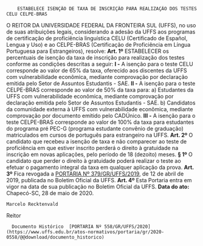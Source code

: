         ESTABELECE ISENÇÃO DE TAXA DE INSCRIÇÃO PARA REALIZAÇÃO DOS TESTES CELU CELPE-BRAS  

 O REITOR DA UNIVERSIDADE FEDERAL DA FRONTEIRA SUL (UFFS), no uso de suas atribuições legais, considerando a adesão da UFFS aos programas de certificação de proficiência linguística CELU (Certificado de Español, Lengua y Uso) e ao CELPE-BRAS (Certificação de Proficiência em Língua Portuguesa para Estrangeiros), resolve:   **Art. 1º**  ESTABELECER os percentuais de isenção da taxa de inscrição para realização dos testes conforme as condições descritas a seguir: **I -**  A isenção para o teste CELU corresponde ao valor de 65% da taxa, oferecido aos discentes da UFFS com vulnerabilidade econômica, mediante comprovação por declaração emitida pelo Setor de Assuntos Estudantis - SAE. **II -**  A isenção para o teste CELPE-BRAS corresponde ao valor de 50% da taxa para: a) Estudantes da UFFS com vulnerabilidade econômica, mediante comprovação por declaração emitida pelo Setor de Assuntos Estudantis - SAE. b) Candidatos da comunidade externa à UFFS com vulnerabilidade econômica, mediante comprovação por documento emitido pelo CADÚnico. **III -**  A isenção para o teste CELPE-BRAS corresponde ao valor de 100% da taxa para estudantes do programa pré PEC-G (programa estudante convênio de graduação) matriculados em cursos de português para estrangeiro na UFFS.   **Art. 2º**  O candidato que recebeu a isenção de taxa e não comparecer ao teste de proficiência em que estiver inscrito perderá o direito à gratuidade na inscrição em novas aplicações, pelo período de 18 (dezoito) meses. **§ 1º**  O candidato que perder o direito à gratuidade poderá realizar o teste ao efetuar o pagamento integral da taxa em qualquer aplicação da prova.   **Art. 3º**  Fica revogada a [PORTARIA Nº 379/GR/UFFS/2019](https://www.uffs.edu.br/atos-normativos/portaria/gr/2019-0379), de 12 de abril de 2019, publicada no Boletim Oficial da UFFS.   **Art. 4º**  Esta Portaria entra em vigor na data de sua publicação no Boletim Oficial da UFFS.        **Data do ato:** Chapecó-SC, 28 de maio de 2020.   
 

    Marcelo Recktenvald   
 Reitor 

      Documento Histórico  [PORTARIA Nº 558/GR/UFFS/2020](https://www.uffs.edu.br/atos-normativos/portaria/gr/2020-0558/@@download/documento_historico)     
      